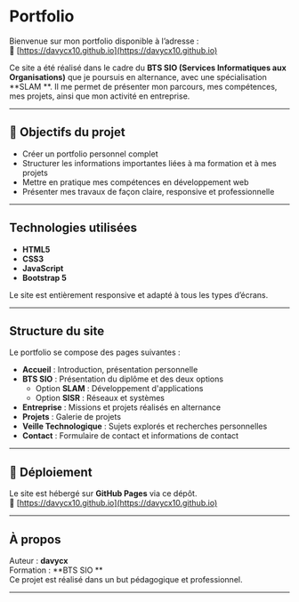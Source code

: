 # Portfolio 

Bienvenue sur mon portfolio disponible à l’adresse :  
🔗 [https://davycx10.github.io](https://davycx10.github.io)

Ce site a été réalisé dans le cadre du **BTS SIO (Services Informatiques aux Organisations)** que je poursuis en alternance, avec une spécialisation **SLAM **. Il me permet de présenter mon parcours, mes compétences, mes projets, ainsi que mon activité en entreprise.

---

## 🎯 Objectifs du projet

- Créer un portfolio personnel complet
- Structurer les informations importantes liées à ma formation et à mes projets
- Mettre en pratique mes compétences en développement web
- Présenter mes travaux de façon claire, responsive et professionnelle

---

##  Technologies utilisées

- **HTML5**
- **CSS3**
- **JavaScript**
- **Bootstrap 5**

Le site est entièrement responsive et adapté à tous les types d’écrans.

---

##  Structure du site

Le portfolio se compose des pages suivantes :

- **Accueil** : Introduction, présentation personnelle
- **BTS SIO** : Présentation du diplôme et des deux options
  - Option **SLAM** : Développement d'applications
  - Option **SISR** : Réseaux et systèmes
- **Entreprise** : Missions et projets réalisés en alternance
- **Projets** : Galerie de projets 
- **Veille Technologique** : Sujets explorés et recherches personnelles
- **Contact** : Formulaire de contact et informations de contact

---

## 🚀 Déploiement

Le site est hébergé sur **GitHub Pages** via ce dépôt.  
🔗 [https://davycx10.github.io](https://davycx10.github.io)

---

##  À propos

Auteur : **davycx**  
Formation : **BTS SIO **  
Ce projet est réalisé dans un but pédagogique et professionnel.

---

